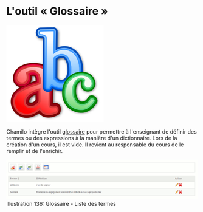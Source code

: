# L'outil « Glossaire »

![](../../.gitbook/assets/image299%20%281%29.svg)

Chamilo intègre l'outil [glossaire](http://fr.wikipedia.org/wiki/Glossaire) pour permettre à l'enseignant de définir des termes ou des expressions à la manière d'un dictionnaire. Lors de la création d'un cours, il est vide. Il revient au responsable du cours de le remplir et de l'enrichir.

![](../../.gitbook/assets/image207%20%281%29.png) Illustration 136: Glossaire - Liste des termes

